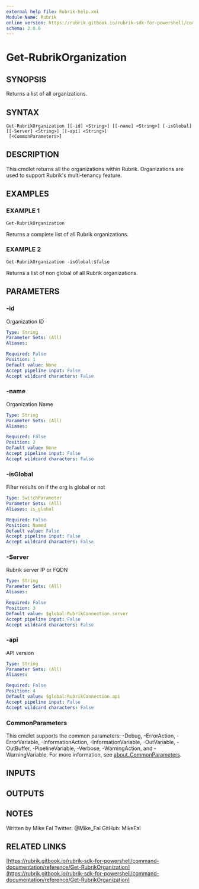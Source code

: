 ```yaml
---
external help file: Rubrik-help.xml
Module Name: Rubrik
online version: https://rubrik.gitbook.io/rubrik-sdk-for-powershell/command-documentation/reference/Get-RubrikOrganization
schema: 2.0.0
---
```


# Get-RubrikOrganization

## SYNOPSIS
Returns a list of all organizations.

## SYNTAX

```
Get-RubrikOrganization [[-id] <String>] [[-name] <String>] [-isGlobal] [[-Server] <String>] [[-api] <String>]
 [<CommonParameters>]
```

## DESCRIPTION
This cmdlet returns all the organizations within Rubrik.
Organizations are used to support
Rubrik's multi-tenancy feature.

## EXAMPLES

### EXAMPLE 1
```
Get-RubrikOrganization
```

Returns a complete list of all Rubrik organizations.

### EXAMPLE 2
```
Get-RubrikOrganization -isGlobal:$false
```

Returns a list of non global of all Rubrik organizations.

## PARAMETERS

### -id
Organization ID

```yaml
Type: String
Parameter Sets: (All)
Aliases:

Required: False
Position: 1
Default value: None
Accept pipeline input: False
Accept wildcard characters: False
```

### -name
Organization Name

```yaml
Type: String
Parameter Sets: (All)
Aliases:

Required: False
Position: 2
Default value: None
Accept pipeline input: False
Accept wildcard characters: False
```

### -isGlobal
Filter results on if the org is global or not

```yaml
Type: SwitchParameter
Parameter Sets: (All)
Aliases: is_global

Required: False
Position: Named
Default value: False
Accept pipeline input: False
Accept wildcard characters: False
```

### -Server
Rubrik server IP or FQDN

```yaml
Type: String
Parameter Sets: (All)
Aliases:

Required: False
Position: 3
Default value: $global:RubrikConnection.server
Accept pipeline input: False
Accept wildcard characters: False
```

### -api
API version

```yaml
Type: String
Parameter Sets: (All)
Aliases:

Required: False
Position: 4
Default value: $global:RubrikConnection.api
Accept pipeline input: False
Accept wildcard characters: False
```

### CommonParameters
This cmdlet supports the common parameters: -Debug, -ErrorAction, -ErrorVariable, -InformationAction, -InformationVariable, -OutVariable, -OutBuffer, -PipelineVariable, -Verbose, -WarningAction, and -WarningVariable. For more information, see [about_CommonParameters](http://go.microsoft.com/fwlink/?LinkID=113216).

## INPUTS

## OUTPUTS

## NOTES
Written by Mike Fal
Twitter: @Mike_Fal
GitHub: MikeFal

## RELATED LINKS

[https://rubrik.gitbook.io/rubrik-sdk-for-powershell/command-documentation/reference/Get-RubrikOrganization](https://rubrik.gitbook.io/rubrik-sdk-for-powershell/command-documentation/reference/Get-RubrikOrganization)

